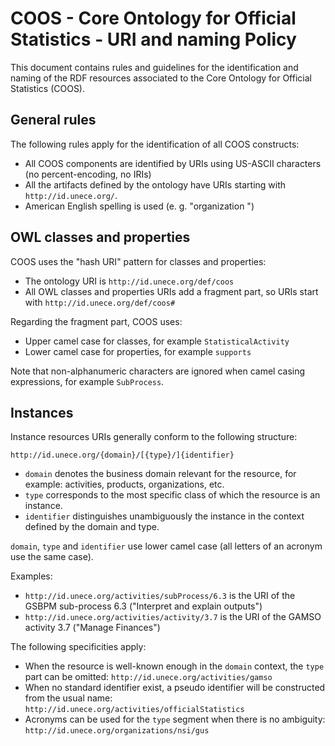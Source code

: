 # COOS - Core Ontology for Official Statistics - URI and naming Policy

This document contains rules and guidelines for the identification and naming of the RDF resources associated to the Core Ontology for Official Statistics (COOS).


## General rules

The following rules apply for the identification of all COOS constructs:

  * All COOS components are identified by URIs using US-ASCII characters (no percent-encoding, no IRIs)
  * All the artifacts defined by the ontology have URIs starting with ```http://id.unece.org/```.
  * American English spelling is used (e. g. "organization ")


## OWL classes and properties

COOS uses the "hash URI" pattern for classes and properties:

  * The ontology URI is ```http://id.unece.org/def/coos```
  * All OWL classes and properties URIs add a fragment part, so URIs start with ```http://id.unece.org/def/coos#```

Regarding the fragment part, COOS uses:

  * Upper camel case for classes, for example ```StatisticalActivity```
  * Lower camel case for properties, for example ```supports```

Note that non-alphanumeric characters are ignored when camel casing expressions, for example ```SubProcess```.


## Instances

Instance resources URIs generally conform to the following structure:

```http://id.unece.org/{domain}/[{type}/]{identifier}```

  * ```domain``` denotes the business domain relevant for the resource, for example: activities, products, organizations, etc.
  * ```type``` corresponds to the most specific class of which the resource is an instance. 
  * ```identifier``` distinguishes unambiguously the instance in the context defined by the domain and type.

```domain```, ```type```   and ```identifier``` use lower camel case (all letters of an acronym use the same case).

Examples:

  * ```http://id.unece.org/activities/subProcess/6.3``` is the URI of the GSBPM sub-process 6.3 ("Interpret and explain outputs")
  * ```http://id.unece.org/activities/activity/3.7``` is the URI of the GAMSO activity 3.7 ("Manage Finances")
 
The following specificities apply:

  * When the resource is well-known enough in the ```domain``` context, the ```type``` part can be omitted: ```http://id.unece.org/activities/gamso```
  * When no standard identifier exist, a pseudo identifier will be constructed from the usual name: ```http://id.unece.org/activities/officialStatistics```
  * Acronyms can be used for the ```type``` segment when there is no ambiguity: ```http://id.unece.org/organizations/nsi/gus```

